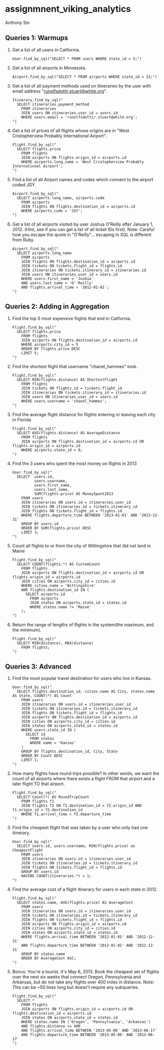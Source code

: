 # assignmnent_viking_analytics

Anthony Sin

## Queries 1: Warmups

1. Get a list of all users in California.

    ```
    User.find_by_sql("SELECT * FROM users WHERE state_id = 5;")
    ```
2. Get a list of all airports in Minnesota.

    ```
    Airport.find_by_sql("SELECT * FROM airports WHERE state_id = 23;") 
    ```
3. Get a list of all payment methods used on itineraries by the user with email address "runolfsdottir.stuart@white.org".

    ```
    Itinerary.find_by_sql("
      SELECT itineraries.payment_method 
        FROM itineraries 
        JOIN users ON itineraries.user_id = users.id
        WHERE users.email = 'runolfsdottir.stuart@white.org';
    ")
    ```
4. Get a list of prices of all flights whose origins are in "West Cristopherview Probably International Airport".

    ```
    Flight.find_by_sql("
      SELECT flights.price 
        FROM flights
        JOIN airports ON flights.origin_id = airports.id
        WHERE airports.long_name = 'West Cristopherview Probably International Airport';
    ")
    ```
5. Find a list of all Airport names and codes which connect to the airport coded JGY.

    ```
    Airport.find_by_sql("
      SELECT airports.long_name, airports.code
        FROM airports
        JOIN flights ON flights.destination_id = airports.id
        WHERE airports.code = 'JGY';
    ")
    ```
6. Get a list of all airports visited by user Joshua O'Reilly after January 1, 2012. (Hint, see if you can get a list of all ticket IDs first). Note: Careful how you escape the quote in "O'Reilly"... escaping in SQL is different from Ruby.

    ```
    Airport.find_by_sql("
      SELECT airports.long_name
        FROM airports
        JOIN flights ON flights.destination_id = airports.id
        JOIN tickets ON tickets.flight_id = flights.id
        JOIN itineraries ON tickets.itinerary_id = itineraries.id
        JOIN users ON itineraries.user_id = users.id
        WHERE users.first_name = 'Joshua' 
        AND users.last_name = 'O''Reilly' 
        AND flights.arrival_time > '2012-01-01';
    ")
    ```

## Queries 2: Adding in Aggregation

1. Find the top 5 most expensive flights that end in California.

    ```
    Flight.find_by_sql("
      SELECT flights.price
        FROM flights
        JOIN airports ON flights.destination_id = airports.id
        WHERE airports.city_id = 5
        ORDER BY flights.price DESC
        LIMIT 5;
    ")
    ```
2. Find the shortest flight that username "chanel_hammes" took.

    ```
    Flight.find_by_sql("
      SELECT MIN(flights.distance) AS ShortestFlight
        FROM flights
        JOIN tickets ON flights.id = tickets.flight_id
        JOIN itineraries ON tickets.itinerary_id = itineraries.id
        JOIN users ON itineraries.user_id = users.id
        WHERE users.username = 'chanel_hammes';
    ")
    ```
3. Find the average flight distance for flights entering or leaving each city in Florida

    ```
    Flight.find_by_sql("
      SELECT AVG(flights.distance) AS AverageDistance
        FROM flights
        JOIN airports ON flights.destination_id = airports.id OR flights.origin_id = airports.id
        WHERE airports.state_id = 9;
    ")
    ```
4. Find the 3 users who spent the most money on flights in 2013

    ```
    User.find_by_sql("
      SELECT  users.id, 
              users.username, 
              users.first_name, 
              users.last_name, 
              SUM(flights.price) AS MoneySpent2013
        FROM users
        JOIN itineraries ON users.id = itineraries.user_id
        JOIN tickets ON itineraries.id = tickets.itinerary_id
        JOIN flights ON tickets.flight_id = flights.id
        WHERE flights.departure_time BETWEEN '2013-01-01' AND '2013-12-31'
        GROUP BY users.id
        ORDER BY SUM(flights.price) DESC
        LIMIT 3;
    ")
    ```
5. Count all flights to or from the city of Wittingshire that did not land in Maine
    
    ```
    Flight.find_by_sql("
      SELECT COUNT(flights.*) AS CustomCount
        FROM flights
        JOIN airports ON flights.destination_id = airports.id OR flights.origin_id = airports.id
        JOIN cities ON airports.city_id = cities.id
        WHERE cities.name = 'Wittingshire'
        AND flights.destination_id IN (
          SELECT airports.id
            FROM airports 
            JOIN states ON airports.state_id = states.id
            WHERE states.name != 'Maine'
        );
    ")
    ```
6. Return the range of lengths of flights in the system(the maximum, and the minimum).
    
    ```
    Flight.find_by_sql("
      SELECT MIN(distance), MAX(distance)
        FROM flights;
    ")
    ```

## Queries 3: Advanced
1. Find the most popular travel destination for users who live in Kansas.

    ```
    User.find_by_sql("
      SELECT flights.destination_id, cities.name AS City, states.name AS State, COUNT(*) AS Count
        FROM users
        JOIN itineraries ON users.id = itineraries.user_id
        JOIN tickets ON itineraries.id = tickets.itinerary_id
        JOIN flights ON tickets.flight_id = flights.id
        JOIN airports ON flights.destination_id = airports.id
        JOIN cities ON airports.city_id = cities.id
        JOIN states ON airports.state_id = states.id
        WHERE users.state_id IN (
          SELECT id
            FROM states
            WHERE name = 'Kansas'
        )
        GROUP BY flights.destination_id, City, State
        ORDER BY Count DESC
        LIMIT 1;
    ")
    ```

2. How many flights have round trips possible? In other words, we want the count of all airports where there exists a flight FROM that airport and a later flight TO that airport.

    ```
    Flight.find_by_sql("
      SELECT Count(*) AS RoundTripCount
        FROM flights f1
        JOIN flights f2 ON f1.destination_id = f2.origin_id AND f1.origin_id = f2.destination_id  
        WHERE f1.arrival_time < f2.departure_time   
    ")
    ```

3. Find the cheapest flight that was taken by a user who only had one itinerary.

    ```
    User.find_by_sql("
      SELECT users.id, users.username, MIN(flights.price) as CheapestFlight
        FROM users
        JOIN itineraries ON users.id = itineraries.user_id
        JOIN tickets ON itineraries.id = tickets.itinerary_id
        JOIN flights ON tickets.flight_id = flights.id
        GROUP BY users.id
        HAVING COUNT(itineraries.*) = 1;
    ")
    ```

4. Find the average cost of a flight itinerary for users in each state in 2012.

    ```
    Flight.find_by_sql("
      SELECT states.name, AVG(flights.price) AS AverageCost
        FROM users
        JOIN itineraries ON users.id = itineraries.user_id
        JOIN tickets ON itineraries.id = tickets.itinerary_id
        JOIN flights ON tickets.flight_id = flights.id
        JOIN airports ON flights.origin_id = airports.id
        JOIN cities ON airports.city_id = cities.id
        JOIN states ON airports.state_id = states.id
        WHERE flights.arrival_time BETWEEN '2012-01-01' AND '2012-12-31'
        AND flights.departure_time BETWEEN '2012-01-01' AND '2012-12-31'
        GROUP BY states.name
        ORDER BY AverageCost ASC;
    ")
    ```

5. Bonus: You're a tourist. It's May 6, 2013. Book the cheapest set of flights over the next six weeks that connect Oregon, Pennsylvania and Arkansas, but do not take any flights over 400 miles in distance. Note: This can be ~50 lines long but doesn't require any subqueries.

    ```
    Flight.find_by_sql("
      SELECT *
        FROM flights
        JOIN airports ON flights.origin_id = airports.id OR flights.destination_id = airports.id
        JOIN states ON airports.state_id = states.id
        WHERE states.name IN ('Oregon', 'Pennsylvania', 'Arkansas')
        AND flights.distance <= 400
        AND flights.arrival_time BETWEEN '2013-05-06' AND '2013-06-17'
        AND flights.departure_time BETWEEN '2013-05-06' AND '2013-06-17'
    ")
    ```